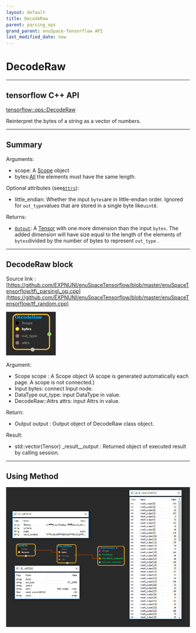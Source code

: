 ```yaml
--- 
layout: default 
title: DecodeRaw 
parent: parsing_ops 
grand_parent: enuSpace-Tensorflow API 
last_modified_date: now 
--- 
```


# DecodeRaw

---

## tensorflow C++ API

[tensorflow::ops::DecodeRaw](https://www.tensorflow.org/api_docs/cc/class/tensorflow/ops/decode-raw)

Reinterpret the bytes of a string as a vector of numbers.

---

## Summary

Arguments:

* scope: A [Scope](https://www.tensorflow.org/api_docs/cc/class/tensorflow/scope.html#classtensorflow_1_1_scope) object
* bytes:[All](https://www.tensorflow.org/api_docs/cc/class/tensorflow/ops/all.html#classtensorflow_1_1ops_1_1_all) the elements must have the same length.

Optional attributes \(see[`Attrs`](https://www.tensorflow.org/api_docs/cc/struct/tensorflow/ops/decode-raw/attrs.html#structtensorflow_1_1ops_1_1_decode_raw_1_1_attrs)\):

* little\_endian: Whether the input `bytes`are in little-endian order. Ignored for `out_type`values that are stored in a single byte like`uint8`.

Returns:

* [`Output`](https://www.tensorflow.org/api_docs/cc/class/tensorflow/output.html#classtensorflow_1_1_output): A [Tensor](https://www.tensorflow.org/api_docs/cc/class/tensorflow/tensor.html#classtensorflow_1_1_tensor) with one more dimension than the input `bytes`. The added dimension will have size equal to the length of the elements of `bytes`divided by the number of bytes to represent `out_type`
  .

---

## DecodeRaw block

Source link : [https://github.com/EXPNUNI/enuSpaceTensorflow/blob/master/enuSpaceTensorflow/tf\_parsing\_op.cpp](https://github.com/EXPNUNI/enuSpaceTensorflow/blob/master/enuSpaceTensorflow/tf_random.cpp)

![](./assets/parsing/DecodeRaw1.jpg)

Argument:

* Scope scope : A Scope object \(A scope is generated automatically each page. A scope is not connected.\)
* Input bytes: connect  Input node.
* DataType out\_type: input DataType in value.
* DecodeRaw::Attrs attrs: input Attrs in value.

Return:

* Output output : Output object of DecodeRaw  class object.

Result:

* std::vector\(Tensor\) \_result\_\_output : Returned object of executed result by calling session.

---

## Using Method

![](./assets/parsing/DecodeRaw2.jpg)

